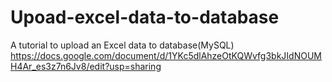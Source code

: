 # Upoad-excel-data-to-database
A tutorial to upload an Excel data to database(MySQL)
https://docs.google.com/document/d/1YKc5dlAhzeOtKQWvfg3bkJIdNOUMH4Ar_es3z7n6Jv8/edit?usp=sharing
